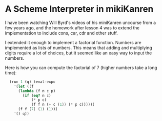 # A Scheme Interpreter in mikiKanren

I have been watching Will Byrd's videos of his miniKanren uncourse
from a few years ago, and the homework after lesson 4 was to extend
the implementation to include cons, car, cdr and other stuff.

I extended it enough to implement a factorial function. Numbers are implemented
as lists of numbers. This means that adding and multiplying digits require
a lot of choices, but it seemed like an easy way to input the numbers.

Here is how you can compute the factorial of 7 (higher numbers take a long time):

```scheme
  (run 1 (q) (eval-expo
    '(let ((f
      (lambda (f n c p)
        (if (eq? n c)
            (* p c)
            (f f n (+ c (1)) (* p c))))))
      (f f (7) (1) (1)))
    '() q))
```

